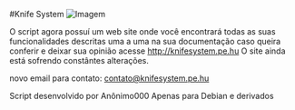 #Knife System 
![Imagem](http://i.imgur.com/eqLZVDm.png)

O script agora possuí um web site onde você encontrará todas as suas funcionalidades descritas uma a uma na sua documentação
caso queira conferir e deixar sua opinião acesse http://knifesystem.pe.hu
O site ainda está sofrendo constântes alterações.

novo email para contato: contato@knifesystem.pe.hu

Script desenvolvido por Anônimo000
Apenas para Debian e derivados
